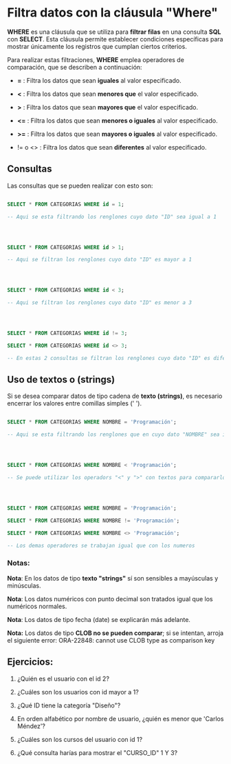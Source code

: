 # Filtra datos con la cláusula "Where"

**WHERE** es una cláusula que se utiliza para **filtrar filas** en una consulta **SQL** con **SELECT**. Esta cláusula permite establecer condiciones específicas para mostrar únicamente los registros que cumplan ciertos criterios.

Para realizar estas filtraciones, **WHERE** emplea operadores de comparación, que se describen a continuación:

- **=** : Filtra los datos que sean **iguales** al valor especificado.

- **<** : Filtra los datos que sean **menores que** el valor especificado.

- **\>** : Filtra los datos que sean **mayores que** el valor especificado.

- **<=** : Filtra los datos que sean **menores o iguales** al valor especificado.

- **\>=** : Filtra los datos que sean **mayores o iguales** al valor especificado.

- != o <> : Filtra los datos que sean **diferentes** al valor especificado.




## Consultas

Las consultas que se pueden realizar con esto son:

```sql

SELECT * FROM CATEGORIAS WHERE id = 1;

-- Aqui se esta filtrando los renglones cuyo dato "ID" sea igual a 1




SELECT * FROM CATEGORIAS WHERE id > 1;

-- Aqui se filtran los renglones cuyo dato "ID" es mayor a 1




SELECT * FROM CATEGORIAS WHERE id < 3;

-- Aqui se filtran los renglones cuyo dato "ID" es menor a 3




SELECT * FROM CATEGORIAS WHERE id != 3;

SELECT * FROM CATEGORIAS WHERE id <> 3;

-- En estas 2 consultas se filtran los renglones cuyo dato "ID" es diferente a 3

```




## Uso de textos o (strings)

Si se desea comparar datos de tipo cadena de **texto (strings)**, es necesario encerrar los valores entre comillas simples (' ').

```sql

SELECT * FROM CATEGORIAS WHERE NOMBRE = 'Programación';

-- Aqui se esta filtrando los renglones que en cuyo dato "NOMBRE" sea igual que el texto 'Programación'




SELECT * FROM CATEGORIAS WHERE NOMBRE < 'Programación';

-- Se puede utilizar los operadors "<" y ">" con textos para compararlos alfabeticamente




SELECT * FROM CATEGORIAS WHERE NOMBRE = 'Programación';

SELECT * FROM CATEGORIAS WHERE NOMBRE != 'Programación';

SELECT * FROM CATEGORIAS WHERE NOMBRE <> 'Programación';

-- Los demas operadores se trabajan igual que con los numeros

```

### Notas:

**Nota**: En los datos de tipo **texto "strings"** sí son sensibles a mayúsculas y minúsculas.




**Nota**: Los datos numéricos con punto decimal son tratados igual que los numéricos normales.




**Nota**: Los datos de tipo fecha (date) se explicarán más adelante.




**Nota:** Los datos de tipo **CLOB no se pueden comparar**; si se intentan, arroja el siguiente error: ORA-22848: cannot use CLOB type as comparison key




## Ejercicios:

1. ¿Quién es el usuario con el id 2?

2. ¿Cuáles son los usuarios con id mayor a 1?

3. ¿Qué ID tiene la categoría "Diseño"?

4. En orden alfabético por nombre de usuario, ¿quién es menor que 'Carlos Méndez'?

5. ¿Cuáles son los cursos del usuario con id 1?

6. ¿Qué consulta harías para mostrar el "CURSO_ID" 1 Y 3?